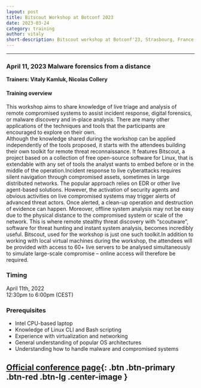 ```yaml
---
layout: post
title: Bitscout Workshop at Botconf 2023
date: 2023-03-24
category: training
author: vitaly
short-description: Bitscout workshop at Botconf'23, Strasbourg, France
---
```


-----

### April 11, 2023 Malware forensics from a distance ###  

**Trainers: Vitaly Kamluk, Nicolas Collery**

#### Training overview ####  
This workshop aims to share knowledge of live triage and analysis of remote compromised systems to assist incident response, digital forensics, or malware discovery and in-place analysis. There are many other applications of the techniques and tools that the participants are encouraged to explore on their own.  
Although the knowledge shared during the workshop can be applied independently of the tools proposed, it starts with the attendees building their own toolkit for remote threat reconnaissance. It features Bitscout, a project based on a collection of free open-source software for Linux, that is extendable with any set of tools the analyst wants to embed before or in the middle of the operation.Incident response to live cyberattacks requires silent navigation through compromised assets, sometimes in large distributed networks. The popular approach relies on EDR or other live agent-based solutions. However, the activation of security agents and obvious activities on live compromised systems may trigger alerts of advanced threat actors. Once alerted, a clean-up operation and destruction of evidence can happen. Moreover, offline system analysis may not be easy due to the physical distance to the compromised system or scale of the network. This is where remote stealthy threat discovery with “scoutware”, software for threat hunting and instant system analysis, becomes incredibly useful. Bitscout, used for the workshop is just one such toolkit.In addition to working with local virtual machines during the workshop, the attendees will be provided with access to 60+ live servers to be analysed simultaneously to simulate large-scale compromise – online access will therefore be required.  

### Timing ###  
April 11th, 2022  
12:30pm to 6:00pm (CEST)  

### Prerequisites ###  
* Intel CPU-based laptop
* Knowledge of Linux CLI and Bash scripting  
* Experience with virtualization and networking  
* General understanding of popular OS architectures  
* Understanding how to handle malware and compromised systems  

## [ Official conference page](https://www.botconf.eu/botconf-2023/botconf-2023-list-of-workshops-and-talks/){: .btn .btn-primary .btn-red .btn-lg .center-image } ##  


